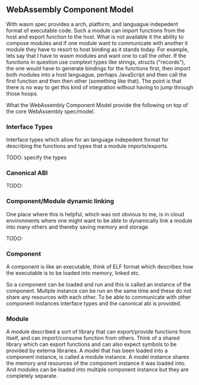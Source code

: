 ## WebAssembly Component Model
With wasm spec provides a arch, platform, and languague indepedent format of
executable code. Such a module can import functions from the host and export
function to the host. What is not available it the ability to compose modules
and if one module want to communicate with another it module they have to
resort to host binding as it stands today. For example, lets say that I have
to wasm modules and want one to call the other. If the functions in question
use complext types like strings, structs ("records"), the one would have to
generate bindings for the functions first, then import both modules into
a host languague, perhaps JavaScript and then call the first function and then
then other (something like that). The point is that there is no way to get this
kind of integration without having to jump through those hoops.

What the WebAssembly Component Model provide the following on top of the core
WebAssembly spec/model.

### Interface Types
Interface types which allow for an language indepedent format for describing
the functions and types that a module imports/exports.

TODO: specify the types


### Canonical ABI
TODO:

### Component/Module dynamic linking
One place where this is helpful, which was not obvious to me, is in cloud
environments where one might want to be able to dynamically link a module into
many others and thereby saving memory and storage. 

TODO:


### Component
A component is like an executable, think of ELF format which describes how
the executable is to be loaded into memory, linked etc.

So a component can be loaded and run and this is called an instance of the
component. Multple instance can be run an the same time and these do not share
any resources with each other. To be able to communicate with other component
instances interface types and the canonical abi is provided.

### Module
A module described a sort of library that can export/provide functions from
itself, and can import/consume function from others. Think of a shared library
which can export functions and can also expect symbols to be provided by
externa libraries.
A model that has been loaded into a component instance, is called a module
instance. A model instance shares the memory and resources of the component
instance it was loaded into. And modules can be loaded into multiple component
instance but they are completely separate.



